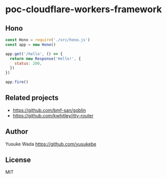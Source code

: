 # poc-cloudflare-workers-framework

## Hono

```js
const Hono = require('./src/hono.js')
const app = new Hono()

app.get('/hello', () => {
  return new Response('Hello!', {
    status: 200,
  })
})

app.fire()
```

## Related projects

- <https://github.com/bmf-san/goblin>
- <https://github.com/kwhitley/itty-router>

## Author

Yusuke Wada <https://github.com/yusukebe>

## License

MIT
